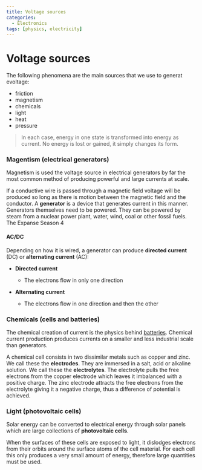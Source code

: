 ```yaml
---
title: Voltage sources
categories:
  - Electronics
tags: [physics, electricity]
---
```


# Voltage sources

The following phenomena are the main sources that we use to generat evoltage:

- friction
- magnetism
- chemicals
- light
- heat
- pressure

> In each case, energy in one state is transformed into energy as current. No energy is lost or gained, it simply changes its form.

### Magentism (electrical generators)

Magnetism is used the voltage source in electrical generators by far the most common method of producing powerful and large currents at scale.

If a conductive wire is passed through a magnetic field voltage will be produced so long as there is motion between the magnetic field and the conductor. A **generator** is a device that generates current in this manner. Generators themselves need to be powered. They can be powered by steam from a nuclear power plant, water, wind, coal or other fossil fuels.
The Expanse Season 4

#### AC/DC

Depending on how it is wired, a generator can produce **directed current** (DC) or **alternating current** (AC):

- **Directed current**

  - The electrons flow in only one direction

- **Alternating current**
  - The electrons flow in one direction and then the other

### Chemicals (cells and batteries)

The chemical creation of current is the physics behind [batteries](/Electronics/Cells_and_batteries.md). Chemical current production produces currents on a smaller and less industrial scale than generators.

A chemical cell consists in two dissimilar metals such as copper and zinc. We call these the **electrodes**. They are immersed in a salt, acid or alkaline solution. We call these the **electrolytes**. The electrolyte pulls the free electrons from the copper electrode which leaves it imbalanced with a positive charge. The zinc electrode attracts the free electrons from the electrolyte giving it a negative charge, thus a difference of potential is achieved.

### Light (photovoltaic cells)

Solar energy can be converted to electrical energy through solar panels which are large collections of **photovoltaic cells**.

When the surfaces of these cells are exposed to light, it dislodges electrons from their orbits around the surface atoms of the cell material. For each cell this only produces a very small amount of energy, therefore large quantities must be used.
